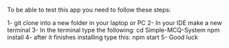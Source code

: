 To be able to test this app you need to follow these steps:

1- git clone into a new folder in your laptop or PC
2- In your IDE make a new terminal
3- In the terminal type the following:
    cd Simple-MCQ-System
    npm install
4- after it finishes installing type this:
    npm start
5- Good luck
